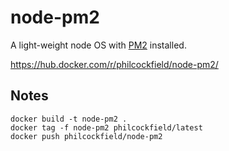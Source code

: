 # node-pm2
A light-weight node OS with [PM2](https://github.com/Unitech/pm2) installed.

https://hub.docker.com/r/philcockfield/node-pm2/


## Notes

    docker build -t node-pm2 .
    docker tag -f node-pm2 philcockfield/latest
    docker push philcockfield/node-pm2
